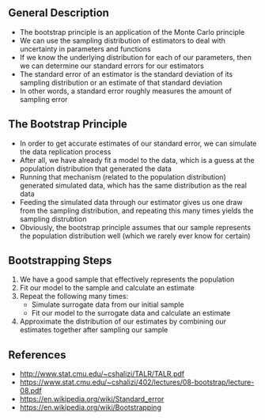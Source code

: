 ## General Description
- The bootstrap principle is an application of the Monte Carlo principle
- We can use the sampling distribution of estimators to deal with uncertainty in parameters and functions
- If we know the underlying distribution for each of our parameters, then we can determine our standard errors for our estimators
- The standard error of an estimator is the standard deviation of its sampling distribution or an estimate of that standard deviation
- In other words, a standard error roughly measures the amount of sampling error

## The Bootstrap Principle
- In order to get accurate estimates of our standard error, we can simulate the data replication process
- After all, we have already fit a model to the data, which is a guess at the population distribution that generated the data
- Running that mechanism (related to the population distribution) generated simulated data, which has the same distribution as the real data
- Feeding the simulated data through our estimator gives us one draw from the sampling distribution, and repeating this many times yields the sampling distrubtion
- Obviously, the bootstrap principle assumes that our sample represents the population distribution well (which we rarely ever know for certain)

## Bootstrapping Steps
1. We have a good sample that effectively represents the population
2. Fit our model to the sample and calculate an estimate
3. Repeat the following many times:
	- Simulate surrogate data from our initial sample
	- Fit our model to the surrogate data and calculate an estimate
4. Approximate the distribution of our estimates by combining our estimates together after sampling our sample

## References
- http://www.stat.cmu.edu/~cshalizi/TALR/TALR.pdf
- https://www.stat.cmu.edu/~cshalizi/402/lectures/08-bootstrap/lecture-08.pdf
- https://en.wikipedia.org/wiki/Standard_error
- https://en.wikipedia.org/wiki/Bootstrapping
